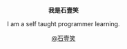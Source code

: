 <div align = "center">
	<p><strong>我是石壹笑</strong></p>
	<p>I am a self­ taught programmer learning.</p>
	<!-- <p><a href="https://resume.shijinrong.cn" target="_blank">Resume Of Me</a></p> -->
	<p><a href="https://m.weibo.cn/p/1005055295718338" target="_blank">@石壹笑</a></p>
</div>

